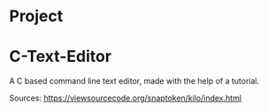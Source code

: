 # Project
# C-Text-Editor

A C based command line text editor, made with the help of a tutorial.


Sources:
https://viewsourcecode.org/snaptoken/kilo/index.html
